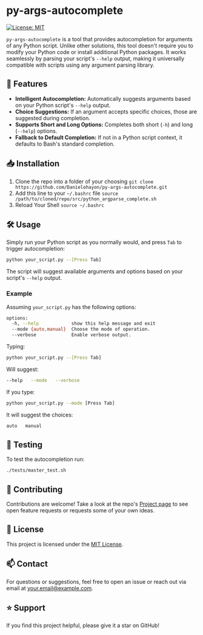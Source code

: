 
# py-args-autocomplete

[![License: MIT](https://img.shields.io/badge/License-MIT-yellow.svg)](https://opensource.org/licenses/MIT)

`py-args-autocomplete` is a tool that provides autocompletion for arguments of any Python script. Unlike other solutions, this tool doesn't require you to modify your Python code or install additional Python packages. It works seamlessly by parsing your script's `--help` output, making it universally compatible with scripts using any argument parsing library.

## 🚀 Features

- **Intelligent Autocompletion:** Automatically suggests arguments based on your Python script's `--help` output.
- **Choice Suggestions:** If an argument accepts specific choices, those are suggested during completion.
- **Supports Short and Long Options:** Completes both short (`-h`) and long (`--help`) options.
- **Fallback to Default Completion:** If not in a Python script context, it defaults to Bash's standard completion.

## 📥 Installation

1. Clone the repo into a folder of your choosing `git clone https://github.com/Danielohayon/py-args-autocomplete.git`
2. Add this line to your `~/.bashrc` file `source /path/to/cloned/repo/src/python_argparse_complete.sh`
3. Reload Your Shell `source ~/.bashrc`



## 🛠 Usage

Simply run your Python script as you normally would, and press `Tab` to trigger autocompletion:

```bash
python your_script.py --[Press Tab]
```

The script will suggest available arguments and options based on your script's `--help` output.

### Example

Assuming `your_script.py` has the following options:

```bash
options:
  -h, --help            show this help message and exit
  --mode {auto,manual}  Choose the mode of operation.
  --verbose             Enable verbose output.
```

Typing:

```bash
python your_script.py --[Press Tab]
```

Will suggest:

```bash
--help   --mode   --verbose
```

If you type:

```bash
python your_script.py --mode [Press Tab]
```

It will suggest the choices:

```bash
auto   manual
```

## 🧪 Testing

To test the autocompletion run:

   ```bash
   ./tests/master_test.sh
   ```

## 🤝 Contributing

Contributions are welcome! Take a look at the repo's [Project page](https://github.com/users/Danielohayon/projects/1) to see open feature requests or requests some of your own ideas.

## 📄 License

This project is licensed under the [MIT License](LICENSE).

## 📫 Contact

For questions or suggestions, feel free to open an issue or reach out via email at [your.email@example.com](mailto:your.email@example.com).

## ⭐️ Support

If you find this project helpful, please give it a star on GitHub!
